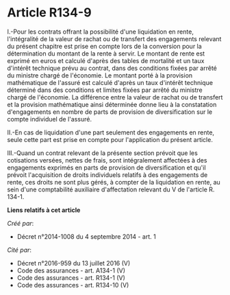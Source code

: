 # Article R134-9

I.-Pour les contrats offrant la possibilité d'une liquidation en rente, l'intégralité de la valeur de rachat ou de transfert
des engagements relevant du présent chapitre est prise en compte lors de la conversion pour la détermination du montant de la
rente à servir. Le montant de rente est exprimé en euros et calculé d'après des tables de mortalité et un taux d'intérêt
technique prévu au contrat, dans des conditions fixées par arrêté du ministre chargé de l'économie. Le montant porté à la
provision mathématique de l'assuré est calculé d'après un taux d'intérêt technique déterminé dans des conditions et limites
fixées par arrêté du ministre chargé de l'économie. La différence entre la valeur de rachat ou de transfert et la provision
mathématique ainsi déterminée donne lieu à la constatation d'engagements en nombre de parts de provision de diversification
sur le compte individuel de l'assuré. 

II.-En cas de liquidation d'une part seulement des engagements en rente, seule cette part est prise en compte pour
l'application du présent article. 

III.-Quand un contrat relevant de la présente section prévoit que les cotisations versées, nettes de frais, sont
intégralement affectées à des engagements exprimés en parts de provision de diversification et qu'il prévoit l'acquisition de
droits individuels relatifs à des engagements de rente, ces droits ne sont plus gérés, à compter de la liquidation en rente,
au sein d'une comptabilité auxiliaire d'affectation relevant du V de l'article R. 134-1.

**Liens relatifs à cet article**

_Créé par_:

  - Décret n°2014-1008 du 4 septembre 2014 - art. 1

_Cité par_:

  - Décret n°2016-959 du 13 juillet 2016 (V)
  - Code des assurances - art. A134-1 (V)
  - Code des assurances - art. R134-1 (V)
  - Code des assurances - art. R134-10 (V)
